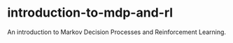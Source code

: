 # introduction-to-mdp-and-rl
An introduction to Markov Decision Processes and Reinforcement Learning.
